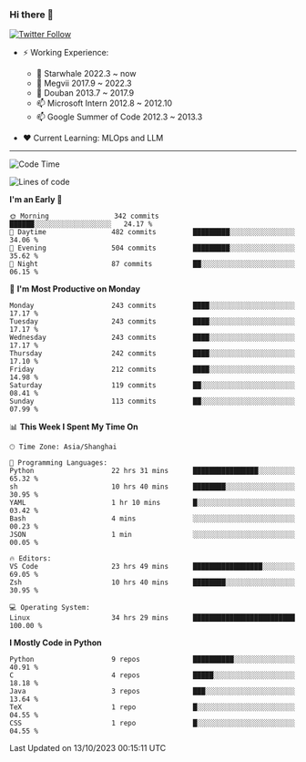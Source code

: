 ### Hi there 👋

[![Twitter Follow](https://img.shields.io/twitter/follow/tianweidut?style=social)](https://twitter.com/tianweidut)

- ⚡ Working Experience:
  - 🔭 Starwhale 2022.3 ~ now
  - 🌱 Megvii 2017.9 ~ 2022.3
  - 🌱 Douban 2013.7 ~ 2017.9
  - 📫 Microsoft Intern 2012.8 ~ 2012.10
  - 📫 Google Summer of Code 2012.3 ~ 2013.3

- ❤️ Current Learning: MLOps and LLM

---
<!--START_SECTION:waka-->
![Code Time](http://img.shields.io/badge/Code%20Time-4%2C574%20hrs%2031%20mins-blue)

![Lines of code](https://img.shields.io/badge/From%20Hello%20World%20I%27ve%20Written-1.2%20million%20lines%20of%20code-blue)

**I'm an Early 🐤** 

```text
🌞 Morning                342 commits         ██████░░░░░░░░░░░░░░░░░░░   24.17 % 
🌆 Daytime                482 commits         █████████░░░░░░░░░░░░░░░░   34.06 % 
🌃 Evening                504 commits         █████████░░░░░░░░░░░░░░░░   35.62 % 
🌙 Night                  87 commits          ██░░░░░░░░░░░░░░░░░░░░░░░   06.15 % 
```
📅 **I'm Most Productive on Monday** 

```text
Monday                   243 commits         ████░░░░░░░░░░░░░░░░░░░░░   17.17 % 
Tuesday                  243 commits         ████░░░░░░░░░░░░░░░░░░░░░   17.17 % 
Wednesday                243 commits         ████░░░░░░░░░░░░░░░░░░░░░   17.17 % 
Thursday                 242 commits         ████░░░░░░░░░░░░░░░░░░░░░   17.10 % 
Friday                   212 commits         ████░░░░░░░░░░░░░░░░░░░░░   14.98 % 
Saturday                 119 commits         ██░░░░░░░░░░░░░░░░░░░░░░░   08.41 % 
Sunday                   113 commits         ██░░░░░░░░░░░░░░░░░░░░░░░   07.99 % 
```


📊 **This Week I Spent My Time On** 

```text
🕑︎ Time Zone: Asia/Shanghai

💬 Programming Languages: 
Python                   22 hrs 31 mins      ████████████████░░░░░░░░░   65.32 % 
sh                       10 hrs 40 mins      ████████░░░░░░░░░░░░░░░░░   30.95 % 
YAML                     1 hr 10 mins        █░░░░░░░░░░░░░░░░░░░░░░░░   03.42 % 
Bash                     4 mins              ░░░░░░░░░░░░░░░░░░░░░░░░░   00.23 % 
JSON                     1 min               ░░░░░░░░░░░░░░░░░░░░░░░░░   00.05 % 

🔥 Editors: 
VS Code                  23 hrs 49 mins      █████████████████░░░░░░░░   69.05 % 
Zsh                      10 hrs 40 mins      ████████░░░░░░░░░░░░░░░░░   30.95 % 

💻 Operating System: 
Linux                    34 hrs 29 mins      █████████████████████████   100.00 % 
```

**I Mostly Code in Python** 

```text
Python                   9 repos             ██████████░░░░░░░░░░░░░░░   40.91 % 
C                        4 repos             █████░░░░░░░░░░░░░░░░░░░░   18.18 % 
Java                     3 repos             ███░░░░░░░░░░░░░░░░░░░░░░   13.64 % 
TeX                      1 repo              █░░░░░░░░░░░░░░░░░░░░░░░░   04.55 % 
CSS                      1 repo              █░░░░░░░░░░░░░░░░░░░░░░░░   04.55 % 
```




 Last Updated on 13/10/2023 00:15:11 UTC
<!--END_SECTION:waka-->
